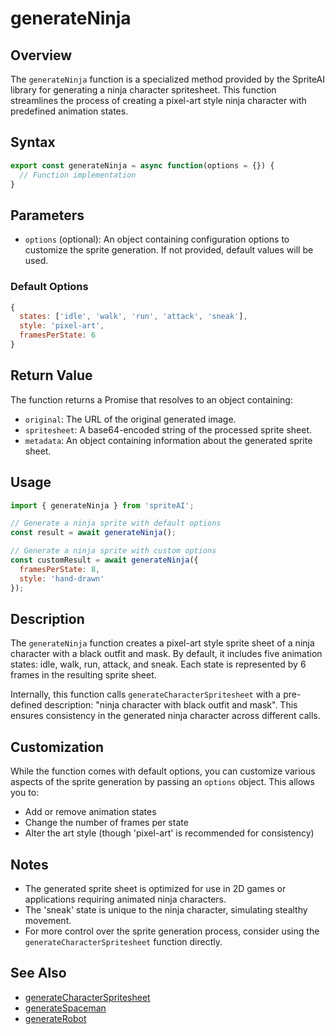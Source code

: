 # generateNinja

## Overview

The `generateNinja` function is a specialized method provided by the SpriteAI library for generating a ninja character spritesheet. This function streamlines the process of creating a pixel-art style ninja character with predefined animation states.

## Syntax

```javascript
export const generateNinja = async function(options = {}) {
  // Function implementation
}
```

## Parameters

- `options` (optional): An object containing configuration options to customize the sprite generation. If not provided, default values will be used.

### Default Options

```javascript
{
  states: ['idle', 'walk', 'run', 'attack', 'sneak'],
  style: 'pixel-art',
  framesPerState: 6
}
```

## Return Value

The function returns a Promise that resolves to an object containing:

- `original`: The URL of the original generated image.
- `spritesheet`: A base64-encoded string of the processed sprite sheet.
- `metadata`: An object containing information about the generated sprite sheet.

## Usage

```javascript
import { generateNinja } from 'spriteAI';

// Generate a ninja sprite with default options
const result = await generateNinja();

// Generate a ninja sprite with custom options
const customResult = await generateNinja({
  framesPerState: 8,
  style: 'hand-drawn'
});
```

## Description

The `generateNinja` function creates a pixel-art style sprite sheet of a ninja character with a black outfit and mask. By default, it includes five animation states: idle, walk, run, attack, and sneak. Each state is represented by 6 frames in the resulting sprite sheet.

Internally, this function calls `generateCharacterSpritesheet` with a pre-defined description: "ninja character with black outfit and mask". This ensures consistency in the generated ninja character across different calls.

## Customization

While the function comes with default options, you can customize various aspects of the sprite generation by passing an `options` object. This allows you to:

- Add or remove animation states
- Change the number of frames per state
- Alter the art style (though 'pixel-art' is recommended for consistency)

## Notes

- The generated sprite sheet is optimized for use in 2D games or applications requiring animated ninja characters.
- The 'sneak' state is unique to the ninja character, simulating stealthy movement.
- For more control over the sprite generation process, consider using the `generateCharacterSpritesheet` function directly.

## See Also

- [generateCharacterSpritesheet](./generateCharacterSpritesheet.md)
- [generateSpaceman](./generateSpaceman.md)
- [generateRobot](./generateRobot.md)
